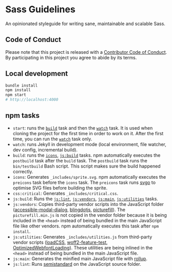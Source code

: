 # Sass Guidelines

An opinionated styleguide for writing sane, maintainable and scalable Sass.

## Code of Conduct

Please note that this project is released with a [Contributor Code of Conduct](CODE_OF_CONDUCT.md). By participating in this project you agree to abide by its terms.

## Local development

```sh
bundle install
npm install
npm start
# http://localhost:4000
```

## npm tasks

* `start`: runs the [`build`](#build) task and then the [`watch`](#watch) task. It is used when cloning the project for the first time in order to work on it. After the first time, you can run the [`watch`](#watch) task only.
* `watch`: runs Jekyll in development mode (local environment, file watcher, dev config, incremental build).
* `build`: runs the [`icons`](#icons), [`js:build`](#jsbuild)  tasks. npm automatically executes the `postbuild` task after the `build` task. The `postbuild` task runs the `bin/testbuild` Bash script. This script makes sure the build happened correctly.
* `icons`: Generates `_includes/sprite.svg`. npm automatically executes the `preicons` task before the `icons` task. The `preicons` task runs [svgo](https://github.com/ajstarks/svgo) to optimise SVG files before building the sprite.
* `css:critical`: Generates `_includes/critical.css`.
* `js:build`: Runs the [`js:lint`](#jslint), [`js:vendors`](#jsvendords), [`js:main`](#jsmain), [`js:utilities`](#jsutilities) tasks.
* `js:vendors`: Copies third-party vendor scripts into the JavaScript folder ([accessible-modal-dialog](https://github.com/edenspiekermann/accessible-modal-dialog), [blingdotjs](https://gist.github.com/HugoGiraudel/7d867cda127e64d38f28), [picturefill](https://github.com/scottjehl/picturefill)). The `picturefill.min.js` is not copied in the vendor folder because it is being included in the `<head>` instead of being bundled in the main JavaScript file like other vendors. npm automatically executes this task after `npm install`.
* `js:utilities`: Generates `_includes/utilities.js` from third-party vendor scripts ([loadCSS](https://github.com/filamentgroup/loadCSS), [woff2-feature-test](https://github.com/filamentgroup/woff2-feature-test), [OptimizedWebfontLoading](https://gist.github.com/HugoGiraudel/2a65d6a37675412a2463)). These utilities are being inlined in the `<head>` instead of being bundled in the main JavaScript file.
* `js:main`: Generates the minified main JavaScript file with [rollup](http://rollupjs.org/).
* `js:lint`: Runs [semistandard](https://github.com/Flet/semistandard) on the JavaScript source folder.
